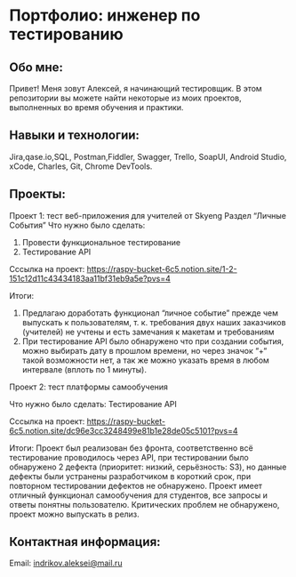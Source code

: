 # Портфолио: инженер по тестированию

## Обо мне:

Привет! Меня зовут Алексей, я начинающий тестировщик.
В этом репозитории вы можете найти некоторые из моих проектов, выполненных во время обучения и практики.

## Навыки и технологии:

Jira,qase.io,SQL, Postman,Fiddler, Swagger, Trello,
SoapUI, Android Studio, xCode, Charles, Git, Chrome DevTools.

## Проекты:

Проект 1: тест веб-приложения для учителей от Skyeng Раздел “Личные События”
Что нужно было сделать:
1. Провести функциональное тестирование
2. Тестирование API

Сссылка на проект: https://raspy-bucket-6c5.notion.site/1-2-151c12d11c43434183aa11bf31eb9a5e?pvs=4

Итоги:
1. Предлагаю доработать функционал “личное событие” прежде чем выпускать к пользователям, т. к. требования двух наших заказчиков (учителей) не учтены и есть замечания к макетам и требованиям
2. При тестирование API было обнаружено что при создании события, можно выбирать дату в прошлом времени, но через значок “+“ такой возможности нет, а так же можно указать время в любом интервале (вплоть по 1 минуты).

Проект 2: тест платформы самообучения

Что нужно было сделать:
Тестирование API

Сссылка на проект: https://raspy-bucket-6c5.notion.site/dc96e3cc3248499e81b1e28de05c5101?pvs=4

Итоги:
Проект был реализован без фронта, соответственно всё тестирование проводилось через API, при тестировании было обнаружено 2 дефекта (приоритет: низкий, серьёзность: S3), но данные дефекты были устранены разработчиком в короткий срок, при повторном тестировании дефектов не обнаружено. Проект имеет отличный функционал самообучения для студентов, все запросы и ответы понятны пользователю. Критических проблем не обнаружено, проект можно выпускать в релиз.

## Контактная информация:

Email: indrikov.aleksei@mail.ru
